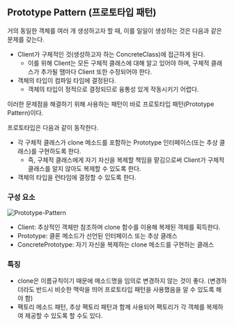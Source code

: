 ## Prototype Pattern (프로토타입 패턴)

거의 동일한 객체를 여러 개 생성하고자 할 때, 이를 일일이 생성하는 것은 다음과 같은 문제를 갖는다.

- Client가 구체적인 것(생성하고자 하는 ConcreteClass)에 접근하게 된다.
    - 이를 위해 Client는 모든 구체적 클래스에 대해 알고 있어야 하며, 구체적 클래스가 추가될 땜마다 Client 또한 수정되어야 한다.
- 객체의 타입이 컴파일 타임에 결정된다.
    - 객체의 타입이 정적으로 결정되므로 융통성 있게 작동시키기 어렵다.

이러한 문제점을 해결하기 위해 사용하는 패턴이 바로 프로토타입 패턴(Prototype Pattern)이다.

프로토타입은 다음과 같이 동작한다.

- 각 구체적 클래스가 clone 메소드를 포함하는 Prototype 인터페이스(또는 추상 클래스)를 구현하도록 한다.
    - 즉, 구체적 클래스에게 자기 자신을 복제할 책임을 맡김으로써 Client가 구체적 클래스를 알지 않아도 복제할 수 있도록 한다.
- 객체의 타입을 런타임에 결정할 수 있도록 한다.

### 구성 요소

![Prototype-Pattern](https://s3.us-west-2.amazonaws.com/secure.notion-static.com/5804ed04-05f0-4456-a68b-9f960db2882c/Untitled.png?X-Amz-Algorithm=AWS4-HMAC-SHA256&X-Amz-Content-Sha256=UNSIGNED-PAYLOAD&X-Amz-Credential=AKIAT73L2G45EIPT3X45%2F20220603%2Fus-west-2%2Fs3%2Faws4_request&X-Amz-Date=20220603T022703Z&X-Amz-Expires=86400&X-Amz-Signature=15877e22178176a76327defe2238f13274d25da70d5b915e93caa212fec75241&X-Amz-SignedHeaders=host&response-content-disposition=filename%20%3D%22Untitled.png%22&x-id=GetObject)

- Client: 추상적인 객체만 참조하며 clone 함수를 이용해 복제된 객체를 획득한다.
- Prototype: 클론 메소드가 선언된 인터페이스 또는 추상 클래스
- ConcretePrototype: 자기 자신을 복제하는 clone 메소드를 구현하는 클래스

### 특징

- clone은 이름규칙이기 때문에 메소드명을 임의로 변경하지 않는 것이 좋다. (변경하더라도 반드시 비슷한 맥락을 띄어 프로토타입 패턴을 사용했음을 알 수 있도록 해야 함)
- 팩토리 메소드 패턴, 추상 팩토리 패턴과 함께 사용되어 팩토리가 각 객체를 복제하여 제공할 수 있도록 할 수도 있다.
